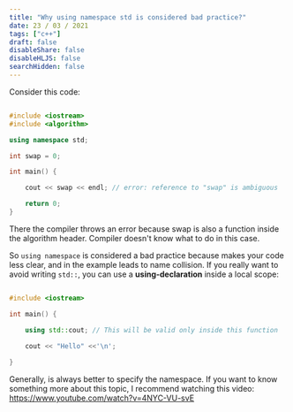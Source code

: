 ```yaml
---
title: "Why using namespace std is considered bad practice?"
date: 23 / 03 / 2021
tags: ["c++"]
draft: false
disableShare: false
disableHLJS: false
searchHidden: false
---
```


Consider this code:

```cpp

#include <iostream>
#include <algorithm>

using namespace std;

int swap = 0;

int main() {

	cout << swap << endl; // error: reference to "swap" is ambiguous

	return 0;
}

```

There the compiler throws an error because swap is also a function inside the algorithm header. Compiler doesn't know what to do in this case.

So ```using namespace``` is considered a bad practice because makes your code less clear, and in the example leads to name collision. 
If you really want to avoid writing  ```std::```, you can use a **using-declaration** inside a local scope:

```cpp

#include <iostream>

int main() {

	using std::cout; // This will be valid only inside this function
	
	cout << "Hello" <<'\n';

}

```

Generally, is always better to specify the namespace.
If you want to know something more about this topic, I recommend watching this video: https://www.youtube.com/watch?v=4NYC-VU-svE
